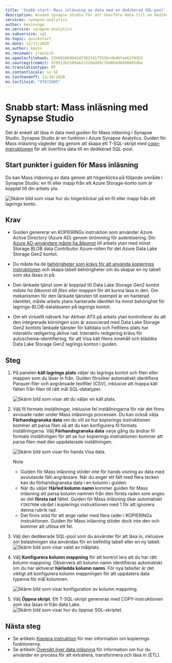 ```yaml
---
title: 'Snabb start: Mass inläsning av data med en dedikerad SQL-pool'
description: Använd Synapse Studio för att överföra data till en dedikerad SQL-pool i Azure Synapse Analytics.
services: synapse-analytics
author: kevinvngo
ms.service: synapse-analytics
ms.subservice: sql
ms.topic: quickstart
ms.date: 12/11/2020
ms.author: kevin
ms.reviewer: jrasnick
ms.openlocfilehash: 53b6810b0042df382fd1f553bc4bd0fae61793b3
ms.sourcegitcommit: d79513b2589a62c52bddd9c7bd0b4d6498805dbe
ms.translationtype: MT
ms.contentlocale: sv-SE
ms.lasthandoff: 12/18/2020
ms.locfileid: "97672805"
---
```

# <a name="quickstart-bulk-loading-with-synapse-studio"></a>Snabb start: Mass inläsning med Synapse Studio

Det är enkelt att läsa in data med guiden för Mass inläsning i Synapse Studio. Synapse Studio är en funktion i Azure Synapse Analytics. Guiden för Mass inläsning vägleder dig genom att skapa ett T-SQL-skript med [copy-instruktionen](/sql/t-sql/statements/copy-into-transact-sql?view=azure-sqldw-latest&preserve-view=true) för att överföra data till en dedikerad SQL-pool. 

## <a name="entry-points-to-the-bulk-load-wizard"></a>Start punkter i guiden för Mass inläsning

Du kan Mass inläsning av data genom att högerklicka på följande område i Synapse Studio: en fil eller mapp från ett Azure Storage-konto som är kopplat till din arbets yta.

![Skärm bild som visar hur du högerklickar på en fil eller mapp från ett lagrings konto.](./sql/media/bulk-load/bulk-load-entry-point-0.png)

## <a name="prerequisites"></a>Krav

- Guiden genererar en KOPIERINGs instruktion som använder Azure Active Directory (Azure AD) genom strömning för autentisering. Din [Azure AD-användare måste ha åtkomst](./sql-data-warehouse/quickstart-bulk-load-copy-tsql-examples.md#d-azure-active-directory-authentication) till arbets ytan med minst Storage BLOB data Contributor Azure-rollen för det Azure Data Lake Storage Gen2 kontot. 

- Du måste ha de [behörigheter som krävs för att använda kopierings instruktionen](/sql/t-sql/statements/copy-into-transact-sql?view=azure-sqldw-latest&preserve-view=true#permissions) och skapa tabell behörigheter om du skapar en ny tabell som ska läsas in på.

- Den länkade tjänst som är kopplad till Data Lake Storage Gen2 kontot *måste ha åtkomst till filen eller mappen* för att kunna läsa in den. Om mekanismen för den länkade tjänsten till exempel är en hanterad identitet, måste arbets ytans hanterade identitet ha minst behörighet för lagrings-BLOB-dataläsaren på lagrings kontot.

- Om ett virtuellt nätverk har Aktiver ATS på arbets ytan kontrollerar du att den integrerade körningen som är associerad med Data Lake Storage Gen2 kontots länkade tjänster för källdata och Felfilens plats har interaktiv redigering aktive rad. Interaktiv redigering krävs för autoschema-identifiering, för att Visa käll filens innehåll och bläddra Data Lake Storage Gen2 lagrings konton i guiden.

## <a name="steps"></a>Steg

1. På panelen **käll lagrings plats** väljer du lagrings kontot och filen eller mappen som du läser in från. Guiden försöker automatiskt identifiera Parquet-filer och avgränsade textfiler (CSV), inklusive att mappa käll fälten från filen till rätt mål SQL-datatyper. 

   ![Skärm bild som visar att du väljer en käll plats.](./sql/media/bulk-load/bulk-load-source-location.png)

2. Välj fil formats inställningar, inklusive fel inställningarna för när det finns avvisade rader under Mass inläsnings processen. Du kan också välja **Förhandsgranska data** om du vill se hur kopierings instruktionen kommer att parsa filen så att du kan konfigurera fil formats inställningarna. Välj **Förhandsgranska data** varje gång du ändrar fil formats inställningen för att se hur kopierings instruktionen kommer att parsa filen med den uppdaterade inställningen.

   ![Skärm bild som visar för hands Visa data.](./sql/media/bulk-load/bulk-load-file-format-settings-preview-data.png) 

   > [!NOTE]  
   >
   > - Guiden för Mass inläsning stöder inte för hands visning av data med avslutande fält-avgränsare. När du anger ett fält med flera tecken kan du förhandsgranska data i en kolumn i guiden. 
   > - När du väljer **Härled kolumn namn** kommer guiden för Mass inläsning att parsa kolumn namnen från den första raden som anges av det **första rad** fältet. Guiden för Mass inläsning ökar automatiskt `FIRSTROW` värdet i kopierings instruktionen med 1 för att ignorera denna rubrik rad. 
   > - Det finns stöd för att ange rader med flera rader i KOPIERINGs instruktionen. Guiden för Mass inläsning stöder dock inte den och kommer att utlösa ett fel.

3. Välj den dedikerade SQL-pool som du använder för att läsa in, inklusive om belastningen ska användas för en befintlig tabell eller en ny tabell.
   ![Skärm bild som visar valet av målplats.](./sql/media/bulk-load/bulk-load-target-location.png)
4. Välj **Konfigurera kolumn mappning** för att kontrol lera att du har rätt kolumn mappning. Observera att kolumn namn identifieras automatiskt om du har aktiverat **härledda kolumn namn**. För nya tabeller är det viktigt att konfigurera kolumn mappningen för att uppdatera data typerna för mål kolumnen.

   ![Skärm bild som visar konfiguration av kolumn mappning.](./sql/media/bulk-load/bulk-load-target-location-column-mapping.png)
5. Välj **Öppna skript**. Ett T-SQL-skript genereras med COPY-instruktionen som ska läsas in från data Lake.
   ![Skärm bild som visar hur du öppnar SQL-skriptet.](./sql/media/bulk-load/bulk-load-target-final-script.png)

## <a name="next-steps"></a>Nästa steg

- Se artikeln [Kopiera instruktion](/sql/t-sql/statements/copy-into-transact-sql?view=azure-sqldw-latest&preserve-view=true#syntax) för mer information om kopierings funktionerna.
- Se artikeln [Översikt över data inläsning](./sql-data-warehouse/design-elt-data-loading.md#what-is-elt) för information om hur du använder en process för att extrahera, transformera och läsa in (ETL).
